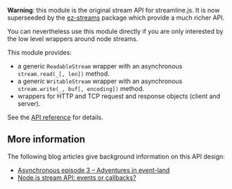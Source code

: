 **Warning**: this module is the original stream API for streamline.js. It is now superseeded by the 
[ez-streams](https://github.com/bjouhier/ez-streams) package which provide a much richer API.

You can nevertheless use this module directly if you are only interested by the low level wrappers
around node streams.

This module provides:

* a generic `ReadableStream` wrapper with an asynchronous `stream.read(_[, len])` method.
* a generic `WritableStream` wrapper with an asynchronous `stream.write(_, buf[, encoding])` method.
* wrappers for HTTP and TCP request and response objects (client and server).

See the [API reference](lib/streams.md) for details.

## More information

The following blog articles give background information on this API design:

* [Asynchronous episode 3 – Adventures in event-land](http://bjouhier.wordpress.com/2011/04/25/asynchronous-episode-3-adventures-in-event-land/)
* [Node.js stream API: events or callbacks?](http://bjouhier.wordpress.com/2012/07/04/node-js-stream-api-events-or-callbacks/)